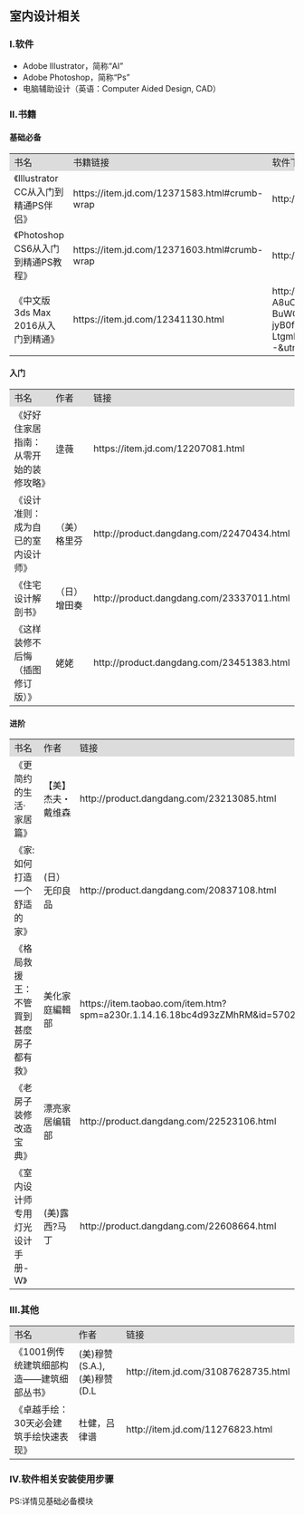 ## 室内设计相关

### I.软件

* Adobe Illustrator，简称“AI”
* Adobe Photoshop，简称“Ps”
* 电脑辅助设计（英语：Computer Aided Design, CAD）


### II.书籍

#### 基础必备

<table>
    <tr style="background:#DCDCDC">
        <td>书名</td>
        <td>书籍链接</td>
        <td>软件下载</td>
    </tr>
    <tr>
        <td>《Illustrator CC从入门到精通PS伴侣》</td>
        <td>https://item.jd.com/12371583.html#crumb-wrap</td>
        <td>http://www.xiazaizhijia.com/soft/98595.html</td>
    </tr>
    <tr>
        <td>《Photoshop CS6从入门到精通PS教程》</td>
        <td>https://item.jd.com/12371603.html#crumb-wrap</td>
        <td>http://xiazai.zol.com.cn/detail/15/146785.shtml</td>
    </tr>
    <tr>
        <td>《中文版3ds Max 2016从入门到精通》</td>
        <td>https://item.jd.com/12341130.html</td>
        <td>http://wm.makeding.com/redirect/url?segment=BBsbSv7HGiws6zCviN7G-ySxKe1eiSuU6TclxgPahb6MY_So-Jaoj1Y9wDSU4hFbQjP8qyugVolqcNoGZkMs3mC7t9l-A8uCAymW0ebn9bLLwXt9uhTQFq_XOsbWm65NJ8J_2TH9UVZ6mhQ8tIjwakPzqSeGjNjSaE-RyVy3be2qi-BuWCByswhqAtsG8s7KIrvJ9yFEFeM9xqT7lTGDztii7AK8LW7JLqhrRr8u5928L7s5O06KMaKvo4dRgueTTk8vC00pyPl-jyB0fIqgBHAtxdXERM36sa9E4JmzyKdk254eqlamXgehllaVyDiQI_-GJoNYSp3gQX9HRvrEJNG30PEP6qzIOPwSJXcZDVNLkk-LtgmkaKuCeD5auhDj&utm_medium=wm&utm_source=http%3A%2F%2Fwww.3dmax8.com%2F3dmax%2F2018%2F0115%2F7720_2.html&utm_content=3DS+max--&utm_term=3dmax8</td>
    </tr>
</table>


#### 入门

<table>
    <tr style="background:#DCDCDC">
        <td>书名</td>
        <td>作者</td>
        <td>链接</td>
    </tr>
    <tr>
        <td>《好好住家居指南：从零开始的装修攻略》</td>
        <td>逯薇</td>
        <td>https://item.jd.com/12207081.html</td>
    </tr>
    <tr>
        <td>《设计准则：成为自已的室内设计师》</td>
        <td>（美）格里芬</td>
        <td>http://product.dangdang.com/22470434.html</td>
    </tr>
    <tr>
        <td>《住宅设计解剖书》</td>
        <td>（日）增田奏</td>
        <td>http://product.dangdang.com/23337011.html</td>
    </tr>
    <tr>
        <td>《这样装修不后悔（插图修订版）》</td>
        <td>姥姥</td>
        <td>http://product.dangdang.com/23451383.html</td>
    </tr>
</table>

#### 进阶

<table>
    <tr style="background:#DCDCDC">
        <td>书名</td>
        <td>作者</td>
        <td>链接</td>
    </tr>
    <tr>
        <td>《更简约的生活·家居篇》</td>
        <td>【美】杰夫・戴维森</td>
        <td>http://product.dangdang.com/23213085.html</td>
    </tr>
    <tr>
        <td>《家:如何打造一个舒适的家》</td>
        <td>(日）无印良品</td>
        <td>http://product.dangdang.com/20837108.html</td>
    </tr>
    <tr>
        <td>《格局救援王：不管買到甚麼房子都有救》</td>
        <td>美化家庭編輯部</td>
        <td>https://item.taobao.com/item.htm?spm=a230r.1.14.16.18bc4d93zZMhRM&id=570285839010&ns=1&abbucket=13#detail</td>
    </tr>
    <tr>
        <td>《老房子装修改造宝典》</td>
        <td>漂亮家居编辑部</td>
        <td>http://product.dangdang.com/22523106.html</td>
    </tr>
     <tr>
        <td>《室内设计师专用灯光设计手册-W》</td>
        <td>(美)露西?马丁</td>
        <td>http://product.dangdang.com/22608664.html</td>
    </tr>
</table>


### III.其他

<table>
    <tr style="background:#DCDCDC">
        <td>书名</td>
        <td>作者</td>
        <td>链接</td>
    </tr>
    <tr>
        <td>《1001例传统建筑细部构造——建筑细部丛书》</td>
        <td>(美)穆赞(S.A.),(美)穆赞(D.L</td>
        <td>http://item.jd.com/31087628735.html</td>
    </tr>
    <tr>
        <td>《卓越手绘：30天必会建筑手绘快速表现》</td>
        <td>杜健，吕律谱</td>
        <td>http://item.jd.com/11276823.html</td>
    </tr>
</table>


### IV.软件相关安装使用步骤

  PS:详情见基础必备模块



